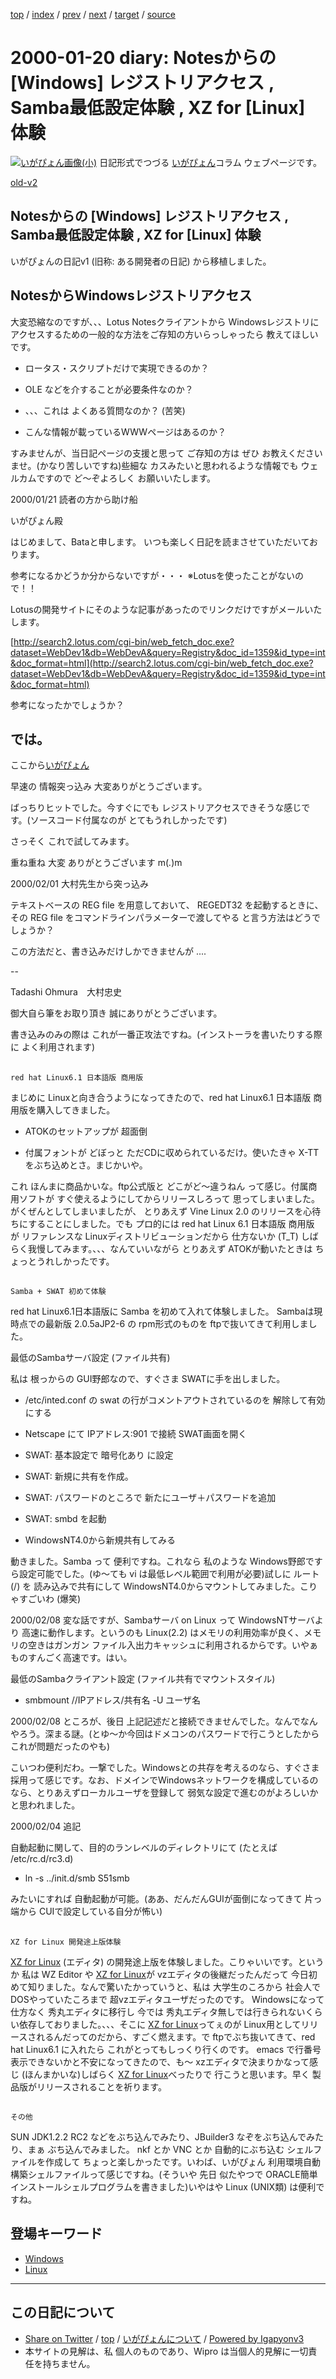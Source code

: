 [top](../index.html) 
 / [index](index.html) 
 / [prev](../1998/ig980706.html) 
 / [next](ig000920.html) 
 / [target](http://www.igapyon.jp/igapyon/diary/2000/ig000120.html) 
 / [source](https://github.com/igapyon/diary/blob/master/2000/ig000120.src.md) 

2000-01-20 diary: Notesからの [Windows] レジストリアクセス , Samba最低設定体験 , XZ for [Linux] 体験
=====================================================================================================
[![いがぴょん画像(小)](http://www.igapyon.jp/igapyon/diary/images/iga200306s.jpg "いがぴょん")](http://www.igapyon.jp/igapyon/diary/memo/memoigapyon.html) 日記形式でつづる [いがぴょん](http://www.igapyon.jp/igapyon/diary/memo/memoigapyon.html)コラム ウェブページです。

[old-v2](ig000120-orig.html)

## Notesからの [Windows] レジストリアクセス , Samba最低設定体験 , XZ for [Linux] 体験

いがぴょんの日記v1 (旧称: ある開発者の日記) から移植しました。

## NotesからWindowsレジストリアクセス

大変恐縮なのですが、、、Lotus Notesクライアントから Windowsレジストリにアクセスするための一般的な方法をご存知の方いらっしゃったら 教えてほしいです。

* ロータス・スクリプトだけで実現できるのか？
  
* OLE などを介することが必要条件なのか？
  
* 、、、これは よくある質問なのか？ (苦笑)
  
* こんな情報が載っているWWWページはあるのか？

すみませんが、当日記ページの支援と思って ご存知の方は ぜひ お教えくださいませ。(かなり苦しいですね)些細な カスみたいと思われるような情報でも ウェルカムですので ど～ぞよろしく お願いいたします。

2000/01/21 読者の方から助け船

  
いがぴょん殿

  
はじめまして、Bataと申します。
  いつも楽しく日記を読まさせていただいております。

  
参考になるかどうか分からないですが・・・
  ※Lotusを使ったことがないので！！

  
Lotusの開発サイトにそのような記事があったのでリンクだけですがメールいたします。

  
[http://search2.lotus.com/cgi-bin/web_fetch_doc.exe?dataset=WebDev1&db=WebDevA&query=Registry&doc_id=1359&id_type=int&doc_format=html](http://search2.lotus.com/cgi-bin/web_fetch_doc.exe?dataset=WebDev1&db=WebDevA&query=Registry&doc_id=1359&id_type=int&doc_format=html)

  
参考になったかでしょうか？

  
では。
  ----------------------------------------

ここから[いがぴょん](http://www.igapyon.jp/igapyon/diary/memo/memoigapyon.html)

早速の 情報突っ込み 大変ありがとうございます。

ばっちりヒットでした。今すぐにでも レジストリアクセスできそうな感じです。(ソースコード付属なのが とてもうれしかったです)

さっそく これで試してみます。

重ね重ね 大変 ありがとうございます m(_._)m

2000/02/01 大村先生から突っ込み

  
テキストベースの REG file を用意しておいて、
  REGEDT32 を起動するときに、その REG file をコマンドラインパラメーターで渡してやる
  と言う方法はどうでしょうか？

  
この方法だと、書き込みだけしかできませんが ....

  
--

  
Tadashi Ohmura　大村忠史

御大自ら筆をお取り頂き 誠にありがとうございます。

書き込みのみの際は これが一番正攻法ですね。(インストーラを書いたりする際に よく利用されます)

## 
    red hat Linux6.1 日本語版 商用版

まじめに Linuxと向き合うようになってきたので、red hat Linux6.1 日本語版 商用版を購入してきました。

* ATOKのセットアップが 超面倒
  
* 付属フォントが どぼっと ただCDに収められているだけ。使いたきゃ X-TT をぶち込めとさ。まじかいや。

これ ほんまに商品かいな。ftp公式版と どこがど～違うねん って感じ。付属商用ソフトが すぐ使えるようにしてからリリースしろって 思ってしまいました。がくぜんとしてしまいましたが、 とりあえず Vine Linux 2.0 のリリースを心待ちにすることにしました。でも プロ的には red hat Linux 6.1 日本語版 商用版 が リファレンスな Linuxディストリビューションだから 仕方ないか (T_T) しばらく我慢してみます。、、、なんていいながら とりあえず ATOKが動いたときは ちょっとうれしかったです。

## 
    Samba + SWAT 初めて体験

red hat Linux6.1日本語版に Samba を初めて入れて体験しました。
Sambaは現時点での最新版 2.0.5aJP2-6 の rpm形式のものを ftpで抜いてきて利用しました。

最低のSambaサーバ設定
(ファイル共有)

私は 根っからの GUI野郎なので、すぐさま SWATに手を出しました。

* /etc/inted.conf の swat の行がコメントアウトされているのを 解除して有効にする
  
* Netscape にて IPアドレス:901 で接続 SWAT画面を開く
  
* SWAT: 基本設定で 暗号化あり に設定
  
* SWAT: 新規に共有を作成。
  
* SWAT: パスワードのところで 新たにユーザ＋パスワードを追加
  
* SWAT: smbd を起動
  
* WindowsNT4.0から新規共有してみる

動きました。Samba って 便利ですね。これなら 私のような Windows野郎ですら設定可能でした。(ゆ～ても vi は最低レベル範囲で利用が必要)試しに ルート (/) を 読み込みで共有にして WindowsNT4.0からマウントしてみました。こりゃすごいわ (爆笑)

2000/02/08 変な話ですが、Sambaサーバ on
Linux って WindowsNTサーバより 高速に動作します。というのも Linux(2.2) はメモリの利用効率が良く、メモリの空きはガンガン ファイル入出力キャッシュに利用されるからです。いやぁ ものすんごく高速です。はい。

最低のSambaクライアント設定
(ファイル共有でマウントスタイル)

* smbmount //IPアドレス/共有名 -U ユーザ名

2000/02/08 ところが、後日 上記記述だと接続できませんでした。なんでなんやろう。深まる謎。(とゆ～か今回はドメコンのパスワードで行こうとしたから これが問題だったのやも)

こいつわ便利だわ。一撃でした。Windowsとの共存を考えるのなら、すぐさま採用って感じです。なお、ドメインでWindowsネットワークを構成しているのなら、とりあえずローカルユーザを登録して 弱気な設定で進むのがよろしいかと思われました。

2000/02/04 追記

自動起動に関して、目的のランレベルのディレクトリにて (たとえば /etc/rc.d/rc3.d)

* ln -s ../init.d/smb S51smb

みたいにすれば 自動起動が可能。(ああ、だんだんGUIが面倒になってきて 片っ端から CUIで設定している自分が怖い)

## 
    XZ for Linux 開発途上版体験

[XZ for Linux](http://www.villagecenter.co.jp/soft/xz/) (エディタ) の開発途上版を体験しました。こりゃいいです。というか 私は WZ Editor や [XZ
for Linux](http://www.villagecenter.co.jp/soft/xz/)が vzエディタの後継だったんだって 今日初めて知りました。なんで驚いたかっていうと、私は 大学生のころから 社会人でDOSやっていたころまで 超vzエディタユーザだったのです。
Windowsになって 仕方なく 秀丸エディタに移行し 今では 秀丸エディタ無しでは行きられないくらい依存しておりました。、、、そこに [XZ
for Linux](http://www.villagecenter.co.jp/soft/xz/)ってぇのが Linux用としてリリースされるんだってのだから、すごく燃えます。で ftpでぶち抜いてきて、red hat Linux6.1 に入れたら これがとってもしっくり行くのです。
emacs で行番号表示できないかと不安になってきたので、も～ xzエディタで決まりかなって感じ (ほんまかいな)しばらく [XZ for
Linux](http://www.villagecenter.co.jp/soft/xz/)べったりで 行こうと思います。早く 製品版がリリースされることを祈ります。

## 
    その他

SUN JDK1.2.2 RC2 などをぶち込んでみたり、JBuilder3 なぞをぶち込んでみたり、まぁ ぶち込んでみました。
nkf とか VNC とか 自動的にぶち込む シェルファイルを作成して ちょっと楽しかったです。いわば、いがぴょん 利用環境自動構築シェルファイルって感じですね。(そういや 先日 似たやつで ORACLE簡単インストールシェルプログラムを書きました)いやはや Linux (UNIX類) は便利ですね。

## 登場キーワード

* [Windows](../keyword/windows.html)
* [Linux](../keyword/linux.html)

----------------------------------------------------------------------------------------------------

## この日記について

* [Share on Twitter](https://twitter.com/intent/tweet?hashtags=igapyon%2Cdiary%2C%E3%81%84%E3%81%8C%E3%81%B4%E3%82%87%E3%82%93%2CWindows%2CLinux&text=Notes%E3%81%8B%E3%82%89%E3%81%AE+%5BWindows%5D+%E3%83%AC%E3%82%B8%E3%82%B9%E3%83%88%E3%83%AA%E3%82%A2%E3%82%AF%E3%82%BB%E3%82%B9+%2C+Samba%E6%9C%80%E4%BD%8E%E8%A8%AD%E5%AE%9A%E4%BD%93%E9%A8%93+%2C+XZ+for+%5BLinux%5D+%E4%BD%93%E9%A8%93&url=http%3A%2F%2Fwww.igapyon.jp%2Figapyon%2Fdiary%2F2000%2Fig000120.html) / [top](../index.html) / [いがぴょんについて](http://www.igapyon.jp/igapyon/diary/memo/memoigapyon.html) / [Powered by Igapyonv3](https://github.com/igapyon/igapyonv3)
* 本サイトの見解は、私 個人のものであり、Wipro は当個人的見解に一切責任を持ちません。 
